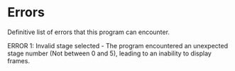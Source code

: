 # Errors #

Definitive list of errors that this program can encounter.

ERROR 1: Invalid stage selected - The program encountered an unexpected stage number (Not between 0 and 5), leading to an inability to display frames.

